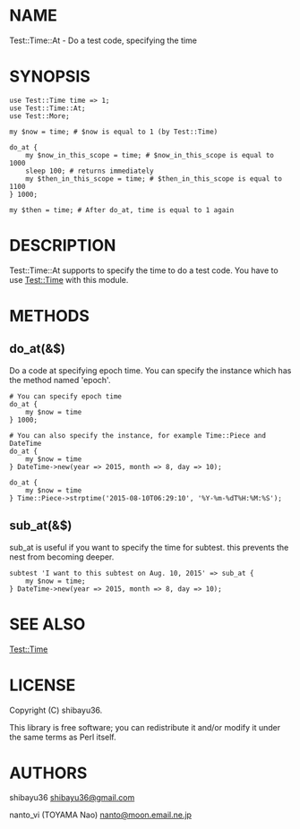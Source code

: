 # NAME

Test::Time::At - Do a test code, specifying the time

# SYNOPSIS

    use Test::Time time => 1;
    use Test::Time::At;
    use Test::More;

    my $now = time; # $now is equal to 1 (by Test::Time)

    do_at {
        my $now_in_this_scope = time; # $now_in_this_scope is equal to 1000
        sleep 100; # returns immediately
        my $then_in_this_scope = time; # $then_in_this_scope is equal to 1100
    } 1000;

    my $then = time; # After do_at, time is equal to 1 again

# DESCRIPTION

Test::Time::At supports to specify the time to do a test code.  You have to use [Test::Time](https://metacpan.org/pod/Test::Time) with this module.

# METHODS

## do\_at(&$)

Do a code at specifying epoch time.  You can specify the instance which has the method named 'epoch'.

    # You can specify epoch time
    do_at {
        my $now = time
    } 1000;

    # You can also specify the instance, for example Time::Piece and DateTime
    do_at {
        my $now = time
    } DateTime->new(year => 2015, month => 8, day => 10);

    do_at {
        my $now = time
    } Time::Piece->strptime('2015-08-10T06:29:10', '%Y-%m-%dT%H:%M:%S');

## sub\_at(&$)

sub\_at is useful if you want to specify the time for subtest.  this prevents the nest from becoming deeper.

    subtest 'I want to this subtest on Aug. 10, 2015' => sub_at {
        my $now = time;
    } DateTime->new(year => 2015, month => 8, day => 10);

# SEE ALSO

[Test::Time](https://metacpan.org/pod/Test::Time)

# LICENSE

Copyright (C) shibayu36.

This library is free software; you can redistribute it and/or modify
it under the same terms as Perl itself.

# AUTHORS

shibayu36 <shibayu36@gmail.com>

nanto\_vi (TOYAMA Nao) <nanto@moon.email.ne.jp>
